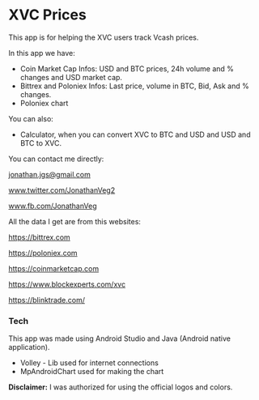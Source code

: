 # XVC Prices

This app is for helping the XVC users track Vcash prices. 

In this app we have:
  - Coin Market Cap Infos: USD and BTC prices, 24h volume and % changes and USD market cap.
  - Bittrex and Poloniex Infos: Last price, volume in BTC, Bid, Ask and % changes.
  - Poloniex chart 

You can also:
  - Calculator, when you can convert XVC to BTC and USD and USD and BTC to XVC.

You can contact me directly: 

jonathan.jgs@gmail.com

www.twitter.com/JonathanVeg2

www.fb.com/JonathanVeg

All the data I get are from this websites:

https://bittrex.com

https://poloniex.com

https://coinmarketcap.com

https://www.blockexperts.com/xvc

https://blinktrade.com/

### Tech

This app was made using Android Studio and Java (Android native application).

* Volley - Lib used for internet connections
* MpAndroidChart used for making the chart


**Disclaimer:**
I was authorized for using the official logos and colors.
